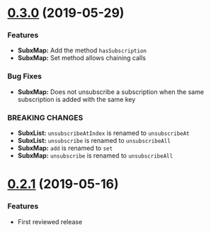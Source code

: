 # [0.3.0](https://github.com/tyrcord/tutils/releases/tag/v0.3.0) (2019-05-29)

### Features
* **SubxMap:** Add the method `hasSubscription`
* **SubxMap:** Set method allows chaining calls

### Bug Fixes
* **SubxMap:** Does not unsubscribe a subscription when the same subscription is added with the same key

### BREAKING CHANGES
* **SubxList:** `unsubscribeAtIndex` is renamed to `unsubscribeAt`
* **SubxList:** `unsubscribe` is renamed to `unsubscribeAll`
* **SubxMap:** `add` is renamed to `set`
* **SubxMap:** `unsubscribe` is renamed to `unsubscribeAll`

# [0.2.1](https://github.com/tyrcord/tutils/releases/tag/v0.2.1) (2019-05-16)

### Features
* First reviewed release
